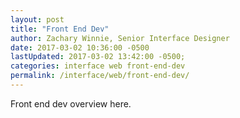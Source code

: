 ```yaml
---
layout: post
title: "Front End Dev"
author: Zachary Winnie, Senior Interface Designer
date: 2017-03-02 10:36:00 -0500
lastUpdated: 2017-03-02 13:42:00 -0500;
categories: interface web front-end-dev
permalink: /interface/web/front-end-dev/
---
```

Front end dev overview here.